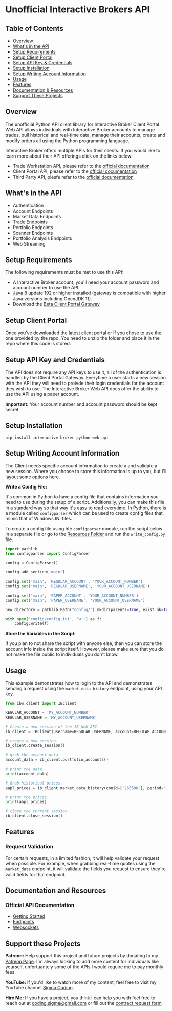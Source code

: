 # Unofficial Interactive Brokers API

## Table of Contents

- [Overview](#overview)
- [What's in the API](#whats-in-the-api)
- [Setup Requirements](#setup-requirements)
- [Setup Client Portal](#setup-client-portal)
- [Setup API Key & Credentials](#setup-api-key-and-credentials)
- [Setup Installation](#setup-installation)
- [Setup Writing Account Information](#setup-writing-account-information)
- [Usage](#usage)
- [Features](#features)
- [Documentation & Resources](#documentation-and-resources)
- [Support These Projects](#support-these-projects)

## Overview

The unofficial Python API client library for Interactive Broker Client Portal Web API allows individuals with Interactive Broker accounts to manage trades, pull historical and real-time data, manage their accounts, create and modify orders all using the Python programming language.

Interactive Broker offers multiple APIs for their clients. If you would like to learn more about their API offerings click on the links below:

- Trade Workstation API, please refer to the [official documentation](http://interactivebrokers.github.io/tws-api/)
- Client Portal API, please refer to the [official documentation](https://interactivebrokers.github.io/cpwebapi/)
- Third Party API, plesfe refer to the [official documentation](https://www.interactivebrokers.com/webtradingapi/)

## What's in the API

- Authentication
- Account Endpoints
- Market Data Endpoints
- Trade Endpoints
- Portfolio Endpoints
- Scanner Endpoints
- Portfolio Analysis Endpoints
- Web Streaming

## Setup Requirements

The following requirements must be met to use this API:

- A Interactive Broker account, you'll need your account password and account number to use the API.
- [Java 8](https://developers.redhat.com/products/openjdk/download) update 192 or higher installed (gateway is compatible with higher Java versions including OpenJDK 11).
- Download the [Beta Client Portal Gateway](https://www.interactivebrokers.com/en/index.php?f=45185)

## Setup Client Portal

Once you've downloaded the latest client portal or if you chose to use the one provided by the repo. You need to unzip the folder and place it in the repo where this code is stored.

## Setup API Key and Credentials

The API does not require any API keys to use it, all of the authentication is handled by the Client Portal Gateway. Everytime a user starts a new session with the API they will need to proivde their login credentials for the account they wish to use. The Interactive Broker Web API does offer the ability to use the API using a paper account.

**Important:** Your account number and account password should be kept secret.

## Setup Installation

```console
pip install interactive-broker-python-web-api
```

## Setup Writing Account Information

The Client needs specific account information to create a and validate a new session. Where you choose to store this information is up to you, but I'll layout some options here.

**Write a Config File:**

It's common in Python to have a config file that contains information you need to use during the setup of a script. Additionally, you can make this file in a standard way so that way it's easy to read everytime. In Python, there is a module called `configparser` which can be used to create config files that mimic that of Windows INI files.

To create a config file using hte `configparser` module, run the script below in a separate file or go to the [Resources Folder](https://github.com/areed1192/interactive-broker-python-api/tree/master/resources) and run the `write_config.py` file.

```python
import pathlib
from configparser import ConfigParser

config = ConfigParser()

config.add_section('main')

config.set('main', 'REGULAR_ACCOUNT', 'YOUR_ACCOUNT_NUMBER')
config.set('main', 'REGULAR_USERNAME', 'YOUR_ACCOUNT_USERNAME')

config.set('main', 'PAPER_ACCOUNT', 'YOUR_ACCOUNT_NUMBER')
config.set('main', 'PAPER_USERNAME', 'YOUR_ACCOUNT_USERNAME')

new_directory = pathlib.Path("config/").mkdir(parents=True, exist_ok=True)

with open('config/config.ini', 'w+') as f:
    config.write(f)
```

**Store the Variables in the Script:**

If you plan to not share the script with anyone else, then you can store the account info inside the script itself. However, please make sure that you do not make the file public to individuals you don't know.

## Usage

This example demonstrates how to login to the API and demonstrates sending a request using the `market_data_history` endpoint, using your API key.

```python
from ibw.client import IBClient

REGULAR_ACCOUNT = 'MY_ACCOUNT_NUMBER'
REGULAR_USERNAME = 'MY_ACCOUNT_USERNAME'

# Create a new session of the IB Web API.
ib_client = IBClient(username=REGULAR_USERNAME, account=REGULAR_ACCOUNT)

# create a new session.
ib_client.create_session()

# grab the account data.
account_data = ib_client.portfolio_accounts()

# print the data.
print(account_data)

# Grab historical prices.
aapl_prices = ib_client.market_data_history(conid=['265598'], period='1d', bar='5min')

# print the prices.
print(aapl_prices)

# close the current session.
ib_client.close_session()
```

## Features

### Request Validation

For certain requests, in a limited fashion, it will help validate your request when possible. For example, when grabbing real-time quotes using the `market_data` endpoint, it will validate the fields you request to ensure they're valid fields for that endpoint.

## Documentation and Resources

### Official API Documentation

- [Getting Started](https://interactivebrokers.github.io/cpwebapi/index.html#login)
- [Endpoints](https://interactivebrokers.com/api/doc.html)
- [Websockets](https://interactivebrokers.github.io/cpwebapi/RealtimeSubscription.html)

## Support these Projects

**Patreon:**
Help support this project and future projects by donating to my [Patreon Page](https://www.patreon.com/sigmacoding). I'm always looking to add more content for individuals like yourself, unfortuantely some of the APIs I would require me to pay monthly fees.

**YouTube:**
If you'd like to watch more of my content, feel free to visit my YouTube channel [Sigma Coding](https://www.youtube.com/c/SigmaCoding).

**Hire Me:**
If you have a project, you think I can help you with feel free to reach out at [coding.sigma@gmail.com](mailto:coding.sigma@gmail.com?subject=[GitHub]%20Project%20Proposal) or fill out the [contract request form](https://forms.office.com/Pages/ResponsePage.aspx?id=ZwOBErInsUGliXx0Yo2VfcCSWZSwW25Es3vPV2veU0pUMUs5MUc2STkzSzVQMFNDVlI5NjJVNjREUi4u)
